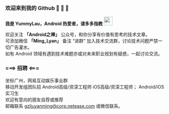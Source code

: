 ### 欢迎来到我的 Github 👋 👋 👋

  **我是 YummyLau，Android 热爱者，请多多指教** <img src="https://user-images.githubusercontent.com/5679180/79618120-0daffb80-80be-11ea-819e-d2b0fa904d07.gif" width="27px">
  
欢迎关注 **「Android之禅」** 公众号，和你分享有价值有思考的技术文章。  
可添加微信 **「Ming_Lyan」** 备注 “进群” 加入技术交流群，讨论技术问题严禁一切广告灌水。  
如有 Android 领域有遇到技术难题亦或对未来职业规划有疑惑，一起讨论交流。  

### ===> 招聘 <===
坐标广州，网易互动娱乐事业群  
移动开发组团队招 Android高级/资深工程师 iOS高级/资深工程师； Android/iOS 实习生  
欢迎有意向的朋友自荐或推荐   
邮箱联系 gzliuyanming@corp.netease.com  或微信联系。  


  
  
  
 
